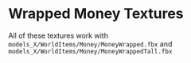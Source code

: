 # Wrapped Money Textures
All of these textures work with `models_X/WorldItems/Money/MoneyWrapped.fbx` and `models_X/WorldItems/Money/MoneyWrappedTall.fbx`

